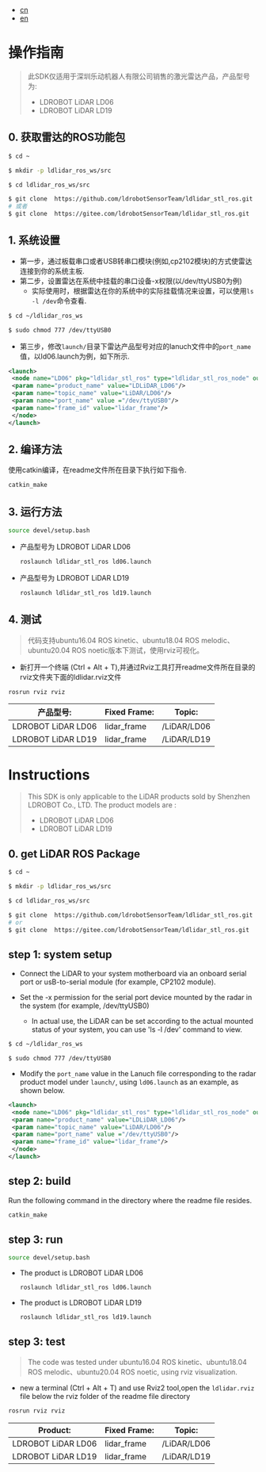 - [cn](#操作指南)
- [en](#Instructions)
# 操作指南

>此SDK仅适用于深圳乐动机器人有限公司销售的激光雷达产品，产品型号为:
> - LDROBOT LiDAR LD06
> - LDROBOT LiDAR LD19
## 0. 获取雷达的ROS功能包
```bash
$ cd ~

$ mkdir -p ldlidar_ros_ws/src

$ cd ldlidar_ros_ws/src

$ git clone  https://github.com/ldrobotSensorTeam/ldlidar_stl_ros.git
# 或者
$ git clone  https://gitee.com/ldrobotSensorTeam/ldlidar_stl_ros.git
```

## 1. 系统设置
- 第一步，通过板载串口或者USB转串口模块(例如,cp2102模块)的方式使雷达连接到你的系统主板.
- 第二步，设置雷达在系统中挂载的串口设备-x权限(以/dev/ttyUSB0为例)
	- 实际使用时，根据雷达在你的系统中的实际挂载情况来设置，可以使用`ls -l /dev`命令查看.

``` bash
$ cd ~/ldlidar_ros_ws

$ sudo chmod 777 /dev/ttyUSB0
```
- 第三步，修改`launch/`目录下雷达产品型号对应的lanuch文件中的`port_name`值，以ld06.launch为例，如下所示.

```xml
<launch>
 <node name="LD06" pkg="ldlidar_stl_ros" type="ldlidar_stl_ros_node" output="screen" >
 <param name="product_name" value="LDLiDAR_LD06"/>
 <param name="topic_name" value="LiDAR/LD06"/>
 <param name="port_name" value ="/dev/ttyUSB0"/>
 <param name="frame_id" value="lidar_frame"/>
 </node>
</launch>
```
## 2. 编译方法

使用catkin编译，在readme文件所在目录下执行如下指令.

```bash
catkin_make
```
## 3. 运行方法

```bash
source devel/setup.bash
```
- 产品型号为 LDROBOT LiDAR LD06

  ``` bash
  roslaunch ldlidar_stl_ros ld06.launch
  ```
- 产品型号为 LDROBOT LiDAR LD19

  ``` bash
  roslaunch ldlidar_stl_ros ld19.launch
  ```
##   4. 测试

> 代码支持ubuntu16.04 ROS kinetic、ubuntu18.04 ROS melodic、ubuntu20.04 ROS noetic版本下测试，使用rviz可视化。

- 新打开一个终端 (Ctrl + Alt + T),并通过Rviz工具打开readme文件所在目录的rviz文件夹下面的ldlidar.rviz文件
```bash
rosrun rviz rviz
```

| 产品型号:          | Fixed Frame: | Topic:        |
| ------------------ | ------------ | ------------- |
| LDROBOT LiDAR LD06 | lidar_frame  | /LiDAR/LD06 |
| LDROBOT LiDAR LD19 | lidar_frame  | /LiDAR/LD19 |


# Instructions

> This SDK is only applicable to the LiDAR products sold by Shenzhen LDROBOT Co., LTD. The product models are :
> - LDROBOT LiDAR LD06
> - LDROBOT LiDAR LD19
## 0. get LiDAR ROS Package
```bash
$ cd ~

$ mkdir -p ldlidar_ros_ws/src

$ cd ldlidar_ros_ws/src

$ git clone  https://github.com/ldrobotSensorTeam/ldlidar_stl_ros.git
# or
$ git clone  https://gitee.com/ldrobotSensorTeam/ldlidar_stl_ros.git
```
## step 1: system setup
- Connect the LiDAR to your system motherboard via an onboard serial port or usB-to-serial module (for example, CP2102 module).

- Set the -x permission for the serial port device mounted by the radar in the system (for example, /dev/ttyUSB0)

  - In actual use, the LiDAR can be set according to the actual mounted status of your system, you can use 'ls -l /dev' command to view.

``` bash
$ cd ~/ldlidar_ros_ws

$ sudo chmod 777 /dev/ttyUSB0
```
- Modify the `port_name` value in the Lanuch file corresponding to the radar product model under `launch/`, using `ld06.launch` as an example, as shown below.

``` xml
<launch>
 <node name="LD06" pkg="ldlidar_stl_ros" type="ldlidar_stl_ros_node" output="screen" >
 <param name="product_name" value="LDLiDAR_LD06"/>
 <param name="topic_name" value="LiDAR/LD06"/>
 <param name="port_name" value ="/dev/ttyUSB0"/>
 <param name="frame_id" value="lidar_frame"/>
 </node>
</launch>
```
## step 2: build

Run the following command in the directory where the readme file resides.

```bash
catkin_make
```
## step 3: run

```bash
source devel/setup.bash
```
- The product is LDROBOT LiDAR LD06

  ``` bash
  roslaunch ldlidar_stl_ros ld06.launch
  ```
- The product is LDROBOT LiDAR LD19

  ``` bash
  roslaunch ldlidar_stl_ros ld19.launch
  ```
## step 3: test

> The code was tested under ubuntu16.04 ROS kinetic、ubuntu18.04 ROS melodic、ubuntu20.04 ROS noetic, using rviz visualization.

- new a terminal (Ctrl + Alt + T) and use Rviz2 tool,open the `ldlidar.rviz` file below the rviz folder of the readme file directory
```bash
rosrun rviz rviz
```

| Product:          | Fixed Frame: | Topic:        |
| ------------------ | ------------ | ------------- |
| LDROBOT LiDAR LD06 | lidar_frame  | /LiDAR/LD06   |
| LDROBOT LiDAR LD19 | lidar_frame  | /LiDAR/LD19   |